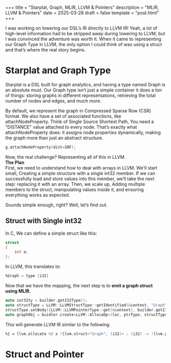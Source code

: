 +++
title = "Starplat, Graph, MLIR, LLVM & Pointers"
description = "MLIR, LLVM & Pointers"
date = 2025-03-28
draft = false
template = "post.html"
+++

I was working on lowering our DSL’s IR directly to LLVM IR! Yeah, a lot of high-level information had to be stripped away during lowering to LLVM, but I was convinced the adventure was worth it. When it came to representing our Graph Type in LLVM, the only option I could think of was using a struct and that’s where the real story begins.

# Starplat and Graph Type
Starplat is a DSL built for graph analytics, and having a type named Graph is an absolute must. Our Graph type isn’t just a simple container it does a ton of things: storing graphs in different representations, retrieving the total number of nodes and edges, and much more.

By default, we represent the graph in Compressed Sparse Row (CSR) format. We also have a set of associated functions, like attachNodeProperty. Think of Single Source Shortest Path, You need a "DISTANCE" value attached to every node. That’s exactly what attachNodeProperty does: it assigns node properties dynamically, making the graph more than just an abstract structure.
```cpp
g.attachNodeProperty(dist=INF);
```
Now, the real challenge? Representing all of this in LLVM. <br>
<strong>The Plan </strong> <br>
First, we need to understand how to deal with arrays in LLVM. We'll start small,  Creating a simple structure with a single int32 member. If we can successfully load and store values into this member, we’ll take the next step: replacing it with an array. Then, we scale up, Adding multiple members to the struct, manipulating values inside it, and ensuring everything works as expected.

Sounds simple enough, right? Well, let’s find out. 
## Struct with Single int32
In C, We can define a simple struct like this:
```c
struct 
{
    int a; 
};
```

In LLVM, this translates to:

```asm
%Graph = type {i32}
```
Now that we have the mapping, the next step is to <strong> emit a graph struct using MLIR.</strong>

```cpp
auto int32ty = builder.getI32Type();
auto structType = LLVM::LLVMStructType::getIdentified(&context, "Graph");
structType.setBody({LLVM::LLVMPointerType::get(&context), builder.getI32Type()}, false);
auto graphObj = buidler.create<LLVM::AllocaOp>(loc, ptrType, structType, one);
```
This will generate LLVM IR similar to the following.
```asm
%1 = llvm.allocate %0 x !llvm.struct<"Graph", (i32)> : (i32) -> !llvm.ptr
```




# Struct and Pointer

